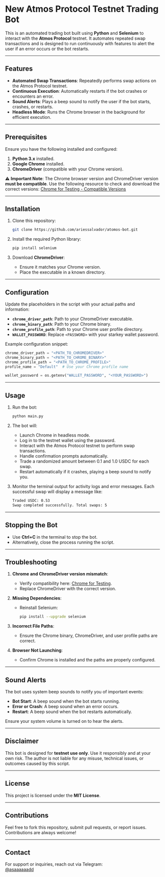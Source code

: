 # New Atmos Protocol Testnet Trading Bot

This is an automated trading bot built using **Python** and **Selenium** to interact with the **Atmos Protocol** testnet. It automates repeated swap transactions and is designed to run continuously with features to alert the user if an error occurs or the bot restarts.

---

## Features

- **Automated Swap Transactions**: Repeatedly performs swap actions on the Atmos Protocol testnet.
- **Continuous Execution**: Automatically restarts if the bot crashes or encounters an error.
- **Sound Alerts**: Plays a beep sound to notify the user if the bot starts, crashes, or restarts.
- **Headless Mode**: Runs the Chrome browser in the background for efficient execution.

---

## Prerequisites

Ensure you have the following installed and configured:

1. **Python 3.x** installed.
2. **Google Chrome** installed.
3. **ChromeDriver** (compatible with your Chrome version).

⚠️ **Important Note**: The Chrome browser version and ChromeDriver version **must be compatible**. Use the following resource to check and download the correct versions:
[Chrome for Testing - Compatible Versions](https://googlechromelabs.github.io/chrome-for-testing/)

---

## Installation

1. Clone this repository:
   ```bash
   git clone https://github.com/ariessalvador/atomos-bot.git
   ```

2. Install the required Python library:
   ```bash
   pip install selenium
   ```

3. Download **ChromeDriver**:
   - Ensure it matches your Chrome version.
   - Place the executable in a known directory.

---

## Configuration

Update the placeholders in the script with your actual paths and information:

- **`chrome_driver_path`**: Path to your ChromeDriver executable.
- **`chrome_binary_path`**: Path to your Chrome binary.
- **`chrome_profile_path`**: Path to your Chrome user profile directory.
- **`WALLET_PASSWORD`**: Replace `<PASSWORD>` with your starkey wallet password.

Example configuration snippet:

```python
chrome_driver_path = "<PATH_TO_CHROMEDRIVER>"
chrome_binary_path = "<PATH_TO_CHROME_BINARY>"
chrome_profile_path = "<PATH_TO_CHROME_PROFILE>"
profile_name = "Default"  # Use your Chrome profile name

wallet_password = os.getenv("WALLET_PASSWORD", "<YOUR_PASSWORD>")
```

---

## Usage

1. Run the bot:
   ```bash
   python main.py
   ```

2. The bot will:
   - Launch Chrome in headless mode.
   - Log in to the testnet wallet using the password.
   - Interact with the Atmos Protocol testnet to perform swap transactions.
   - Handle confirmation prompts automatically.
   - Trade a randomized amount between 0.1 and 1.0 USDC for each swap.
   - Restart automatically if it crashes, playing a beep sound to notify you.

3. Monitor the terminal output for activity logs and error messages. Each successful swap will display a message like:  
   ```bash
   Traded USDC: 0.53
   Swap completed successfully. Total swaps: 5

---

## Stopping the Bot

- Use **Ctrl+C** in the terminal to stop the bot.
- Alternatively, close the process running the script.

---

## Troubleshooting

1. **Chrome and ChromeDriver version mismatch**:
   - Verify compatibility here: [Chrome for Testing](https://googlechromelabs.github.io/chrome-for-testing/).
   - Replace ChromeDriver with the correct version.

2. **Missing Dependencies**:
   - Reinstall Selenium:
     ```bash
     pip install --upgrade selenium
     ```

3. **Incorrect File Paths**:
   - Ensure the Chrome binary, ChromeDriver, and user profile paths are correct.

4. **Browser Not Launching**:
   - Confirm Chrome is installed and the paths are properly configured.

---

## Sound Alerts

The bot uses system beep sounds to notify you of important events:

- **Bot Start**: A beep sound when the bot starts running.
- **Error or Crash**: A beep sound when an error occurs.
- **Restart**: A beep sound when the bot restarts automatically.

Ensure your system volume is turned on to hear the alerts.

---

## Disclaimer

This bot is designed for **testnet use only**. Use it responsibly and at your own risk. The author is not liable for any misuse, technical issues, or outcomes caused by this script.

---

## License

This project is licensed under the **MIT License**.

---

## Contributions

Feel free to fork this repository, submit pull requests, or report issues. Contributions are always welcome!

---

## Contact

For support or inquiries, reach out via Telegram:  
[@asaaaaaadd](https://t.me/asaaaaaadd)

